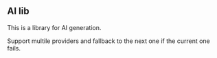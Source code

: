 ## AI lib

This is a library for AI generation.

Support multile providers and fallback to the next one if the current one fails.
